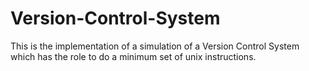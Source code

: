 # Version-Control-System
This is the implementation of a simulation of a Version Control System which has the role to do a minimum set of unix instructions.  
